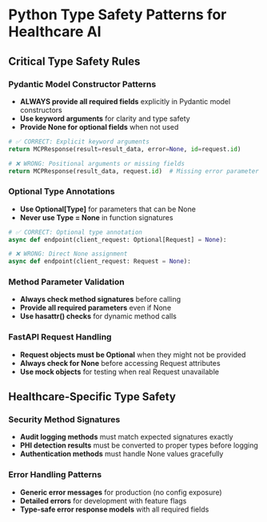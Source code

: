 # Python Type Safety Patterns for Healthcare AI

## Critical Type Safety Rules

### Pydantic Model Constructor Patterns
- **ALWAYS provide all required fields** explicitly in Pydantic model constructors
- **Use keyword arguments** for clarity and type safety
- **Provide None for optional fields** when not used

```python
# ✅ CORRECT: Explicit keyword arguments
return MCPResponse(result=result_data, error=None, id=request.id)

# ❌ WRONG: Positional arguments or missing fields
return MCPResponse(result_data, request.id)  # Missing error parameter
```

### Optional Type Annotations
- **Use Optional[Type]** for parameters that can be None
- **Never use Type = None** in function signatures

```python
# ✅ CORRECT: Optional type annotation
async def endpoint(client_request: Optional[Request] = None):

# ❌ WRONG: Direct None assignment
async def endpoint(client_request: Request = None):
```

### Method Parameter Validation
- **Always check method signatures** before calling
- **Provide all required parameters** even if None
- **Use hasattr() checks** for dynamic method calls

### FastAPI Request Handling
- **Request objects must be Optional** when they might not be provided
- **Always check for None** before accessing Request attributes
- **Use mock objects** for testing when real Request unavailable

## Healthcare-Specific Type Safety

### Security Method Signatures
- **Audit logging methods** must match expected signatures exactly
- **PHI detection results** must be converted to proper types before logging
- **Authentication methods** must handle None values gracefully

### Error Handling Patterns
- **Generic error messages** for production (no config exposure)
- **Detailed errors** for development with feature flags
- **Type-safe error response models** with all required fields